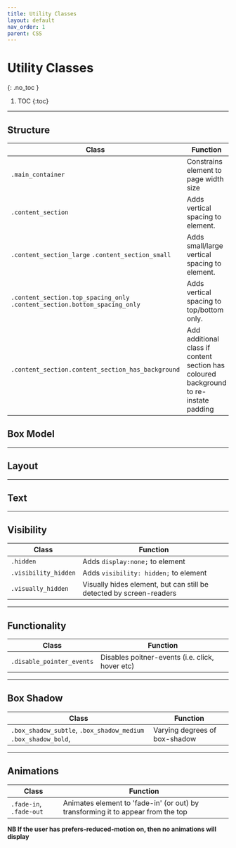 ```yaml
---
title: Utility Classes
layout: default
nav_order: 1
parent: CSS
---
```


# Utility Classes
{: .no_toc }

1. TOC
{:toc}

---

## Structure

| Class | Function |
|--- | --- |
| `.main_container` | Constrains element to page width size
| `.content_section` | Adds vertical spacing to element.
| `.content_section_large` `.content_section_small` | Adds small/large vertical spacing to element.
| `.content_section.top_spacing_only` `.content_section.bottom_spacing_only` | Adds vertical spacing to top/bottom only.
| `.content_section.content_section_has_background` | Add additional class if content section has coloured background to re-instate padding



## Box Model


---

## Layout

---

## Text

---

## Visibility

| Class | Function |
|--- | --- |
| `.hidden` | Adds `display:none;` to element
| `.visibility_hidden` | Adds `visibility: hidden;` to element
| `.visually_hidden` | Visually hides element, but can still be detected by screen-readers


---

## Functionality

| Class | Function |
|--- | --- |
| `.disable_pointer_events` | Disables poitner-events (i.e. click, hover etc)

---

## Box Shadow

| Class | Function |
|--- | --- |
| `.box_shadow_subtle`, `.box_shadow_medium` `.box_shadow_bold`,  | Varying degrees of box-shadow

---

## Animations

| Class | Function |
|--- | --- |
| `.fade-in`, `.fade-out` | Animates element to 'fade-in' (or out) by transforming it to appear from the top

**NB If the user has prefers-reduced-motion on, then no animations will display**